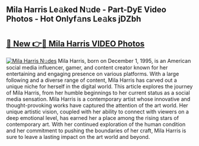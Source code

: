 ## Mila Harris Le𝚊ked N𝚞de - Part-DyE Video Photos - Hot Onlyf𝚊ns Le𝚊ks jDZbh

# <h2><a href="http://ac20954.deff.icu/?id=Mila+Harris">🔗 New 👉🔴 Mila Harris VIDEO Photos</a></h2>

[![Mila Harris N𝚞des](https://i.imgur.com/rIISA9y.gif)](http://ac20954.deff.icu/?id=Mila+Harris)
Mila Harris, born on December 1, 1995, is an American social media influencer, gamer, and content creator known for her entertaining and engaging presence on various platforms. With a large following and a diverse range of content, Mila Harris has carved out a unique niche for herself in the digital world. This article explores the journey of Mila Harris, from her humble beginnings to her current status as a social media sensation. Mila Harris is a contemporary artist whose innovative and thought-provoking works have captured the attention of the art world. Her unique artistic vision, coupled with her ability to connect with viewers on a deep emotional level, has earned her a place among the rising stars of contemporary art. With her continued exploration of the human condition and her commitment to pushing the boundaries of her craft, Mila Harris is sure to leave a lasting impact on the art world and beyond.

